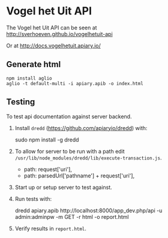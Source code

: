 Vogel het Uit API
=================

The Vogel het Uit API can be seen at http://sverhoeven.github.io/vogelhetuit-api

Or at http://docs.vogelhetuit.apiary.io/

Generate html
-------------

    npm install aglio
    aglio -t default-multi -i apiary.apib -o index.html

Testing
-------

To test api documentation against server backend.

1. Install `dredd` (https://github.com/apiaryio/dredd) with:

    sudo npm install -g dredd

2. To allow for server to be run with a path edit `/usr/lib/node_modules/dredd/lib/execute-transaction.js`.

	-    path: request['uri'],
	+    path: parsedUrl['pathname'] + request['uri'],

3. Start up or setup server to test against.

4. Run tests with:

	dredd apiary.apib http://localhost:8000/app_dev.php/api -u admin:adminpw -m GET -r html -o report.html

5. Verify results in `report.html`.
